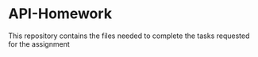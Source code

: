 # API-Homework
This repository contains the files needed to complete the tasks requested for the assignment
